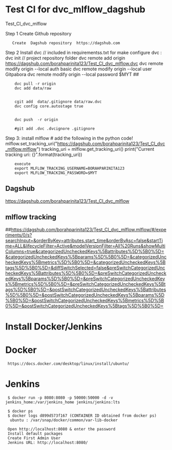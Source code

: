 # Test CI for  dvc_mlflow_dagshub
Test_CI_dvc_mlflow

Step 1 Create Github repository  
 
       Create  Dagshub repository  https://dagshub.com
       
Step 2 Install dvc   // included in  requirementss.txt for make
       configure dvc :
       dvc init   // project repository folder
       dvc remote add origin https://dagshub.com/borahparinita123/Test_CI_dvc_mlflow.dvc
       dvc remote modify origin --local auth basic
       dvc remote modify origin --local user Gitpabora
       dvc remote modify origin --local password  $MYT ##
       
        dvc pull -r origin
        dvc add data/raw
       
       
        cgit add  data/.gitignore data/raw.dvc
        dvc config core.autostage true
         
       
        dvc push  -r origin
       
        #git add .dvc .dvcignore .gitignore 
        
Step 3:
       install mlflow
       # add the following in the python code!
        mlflow.set_tracking_uri("https://dagshub.com/borahparinita123/Test_CI_dvc_mlflow.mlflow")
        tracking_uri = mlflow.get_tracking_uri()
        print("Current tracking uri: {}".format(tracking_uri))
        
        execute 
        export MLFLOW_TRACKING_USERNAME=BORAHPARINITA123
        export MLFLOW_TRACKING_PASSWORD=$MYT
## Dagshub       
https://dagshub.com/borahparinita123/Test_CI_dvc_mlflow
## mlflow tracking        
 ##https://dagshub.com/borahparinita123/Test_CI_dvc_mlflow.mlflow/#/experiments/0/s?searchInput=&orderByKey=attributes.start_time&orderByAsc=false&startTime=ALL&lifecycleFilter=Active&modelVersionFilter=All%20Runs&showMultiColumns=true&categorizedUncheckedKeys%5Battributes%5D%5B0%5D=&categorizedUncheckedKeys%5Bparams%5D%5B0%5D=&categorizedUncheckedKeys%5Bmetrics%5D%5B0%5D=&categorizedUncheckedKeys%5Btags%5D%5B0%5D=&diffSwitchSelected=false&preSwitchCategorizedUncheckedKeys%5Battributes%5D%5B0%5D=&preSwitchCategorizedUncheckedKeys%5Bparams%5D%5B0%5D=&preSwitchCategorizedUncheckedKeys%5Bmetrics%5D%5B0%5D=&preSwitchCategorizedUncheckedKeys%5Btags%5D%5B0%5D=&postSwitchCategorizedUncheckedKeys%5Battributes%5D%5B0%5D=&postSwitchCategorizedUncheckedKeys%5Bparams%5D%5B0%5D=&postSwitchCategorizedUncheckedKeys%5Bmetrics%5D%5B0%5D=&postSwitchCategorizedUncheckedKeys%5Btags%5D%5B0%5D=       

# Install Docker/Jenkins
# Docker
     https://docs.docker.com/desktop/linux/install/ubuntu/

# Jenkins     
     $ docker run -p 8080:8080 -p 50000:50000 -d -v jenkins_home:/var/jenkins_home jenkins/jenkins:lts
     
     $ docker ps
     $ docker logs d899d573f167 (CONTAINER ID obtained from docker ps)
      ubuntu : /var/snap/docker/common/var-lib-docker
      
     Open http://localhost:8080 & enter the password
     Install default packages
     Create First Admin User
     Jenkins URL: http://localhost:8080/

       
